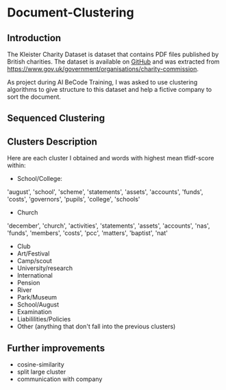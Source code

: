 # Document-Clustering

## Introduction
The Kleister Charity Dataset is dataset that contains PDF files published by British charities.
The dataset is available on [GitHub](https://github.com/applicaai/kleister-charity) and was extracted from https://www.gov.uk/government/organisations/charity-commission.

 As project during AI BeCode Training, I was asked to use clustering algorithms to give structure to this dataset and help a fictive company to sort the document.
 
## Sequenced Clustering


## Clusters Description
Here are each cluster I obtained and words with highest mean tfidf-score within:
 * School/College:
 
  'august', 'school', 'scheme', 'statements', 'assets', 'accounts', 'funds', 'costs', 'governors', 'pupils', 'college', 'schools'
 * Church
 
  'december', 'church', 'activities', 'statements', 'assets', 'accounts', 'nas', 'funds', 'members', 'costs', 'pcc', 'matters', 'baptist', 'nat'
 * Club
 * Art/Festival
 * Camp/scout
 * University/research
 * International
 * Pension
 * River
 * Park/Museum
 * School/August
 * Examination
 * Liabililities/Policies
 * Other (anything that don't fall into the previous clusters)
 
 
 
 

## Further improvements
- cosine-similarity
- split large cluster
- communication with company
